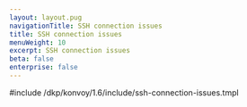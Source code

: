 ```yaml
---
layout: layout.pug
navigationTitle: SSH connection issues
title: SSH connection issues
menuWeight: 10
excerpt: SSH connection issues
beta: false
enterprise: false
---
```


<!-- markdownlint-disable MD018 -->

#include /dkp/konvoy/1.6/include/ssh-connection-issues.tmpl
